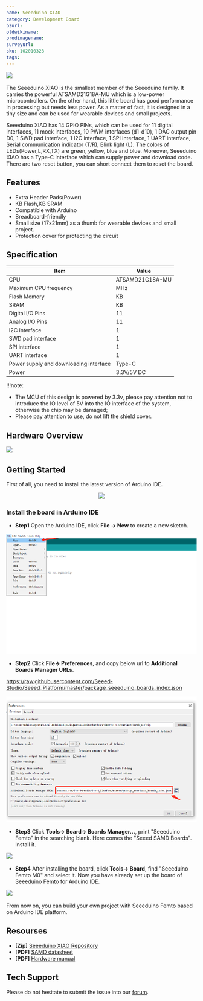 ```yaml
---
name: Seeeduino XIAO
category: Development Board
bzurl: 
oldwikiname: 
prodimagename:
surveyurl: 
sku: 102010328
tags:
---
```


![](https://github.com/SeeedDocument/Seeeduino-XIAO/raw/master/.img/Seeeduino-XIAO-wiki.jpg)

The Seeeduino XIAO is the smallest member of the Seeeduino family. It carries the powerful ATSAMD21G18A-MU which is a low-power microcontrollers. On the other hand, this little board has good performance in processing but needs less power. As a matter of fact, it is designed in a tiny size and can be used for wearable devices and small projects.

Seeeduino XIAO has 14 GPIO PINs, which can be used for 11 digital interfaces, 11 mock interfaces, 10 PWM interfaces (d1-d10), 1 DAC output pin D0, 1 SWD pad interface, 1 I2C interface, 1 SPI interface, 1 UART interface, Serial communication indicator (T/R), Blink light (L). The colors of LEDs(Power,L,RX,TX) are green, yellow, blue and blue. Moreover, Seeeduino XIAO has a Type-C interface which can supply power and download code. There are two reset button, you can short connect them to reset the board.

## Features

- Extra Header Pads(Power)
- KB Flash,KB SRAM
- Compatible with Arduino
- Breadboard-friendly
- Small size (17x21mm) as a thumb for wearable devices and small project.
- Protection cover for protecting the circuit

## Specification

|Item|Value|
|---|---|
|CPU|ATSAMD21G18A-MU|
|Maximum CPU frequency|MHz|
|Flash Memory|KB|
|SRAM|KB|
|Digital I/O Pins|11|
|Analog I/O Pins|11|
|I2C interface|1|
|SWD pad interface|1|
|SPI interface|1|
|UART interface|1|
|Power supply and downloading interface| Type-C|
|Power|3.3V/5V DC|

!!!note:
- The MCU of this design is powered by 3.3v, please pay attention not to introduce the IO level of 5V into the IO interface of the system, otherwise the chip may be damaged;
- Please pay attention to use, do not lift the shield cover.

## Hardware Overview


![](https://github.com/SeeedDocument/Seeeduino-XIAO/raw/master/.img/Seeeduino%20XIAO%20Pins.jpg)




## Getting Started


First of all, you need to install the latest version of Arduino IDE.



<p style="text-align:center"><a href="https://www.seeedstudio.com/Seeeduino-Femto-p-4323.html" target="_blank"><img src="https://raw.githubusercontent.com/SeeedDocument/Seeeduino_Stalker_V3_1/master/images/Download_IDE.png" /></a></p>


### Install the board in Arduino IDE


- **Step1**
Open the Arduino IDE, click **File -> New** to create a new sketch.


![](https://github.com/SeeedDocument/Seeeduino-Femto/raw/master/.img/wiki1.png)


- **Step2**
Click **File-> Preferences**, and copy below url to **Additional Boards Manager URLs**.


https://raw.githubusercontent.com/Seeed-Studio/Seeed_Platform/master/package_seeeduino_boards_index.json


![](https://github.com/SeeedDocument/Seeeduino-Femto/raw/master/.img/wiki2.png)


- **Step3**
Click **Tools-> Board-> Boards Manager...**, print "Seeeduino Femto" in the searching blank. Here comes the "Seeed SAMD Boards". Install it.


![](https://github.com/SeeedDocument/Seeeduino-XIAO/raw/master/.img/wiki3.png)


- **Step4**
After installing the board, click **Tools-> Board**, find "Seeeduino Femto M0" and select it. Now you have already set up the board of Seeeduino Femto for Arduino IDE.


![](https://github.com/SeeedDocument/Seeeduino-XIAO/raw/master/.img/wiki4.png)


From now on, you can build your own project with Seeeduino Femto based on Arduino IDE platform.



## Resourses

- **[Zip]** [Seeeduino XIAO Repository](https://github.com/Seeed-Studio/ArduinoCore-samd/archive/master.zip)
- **[PDF]** [SAMD datasheet](https://github.com/SeeedDocument/Seeeduino-XIAO/raw/master/res/310010095_SMD%20IC%20MCU%3BVFQFN-48%20%E8%A3%B8%E9%9C%B2%E7%84%8A%E7%9B%98_%E8%A7%84%E6%A0%BC%E4%B9%A6.pdf)
- **[PDF]** [Hardware manual](https://github.com/SeeedDocument/Seeeduino-XIAO/raw/master/res/seeeduino%20femto_v1.0_SCH_190806.pdf)


## Tech Support
Please do not hesitate to submit the issue into our [forum](https://forum.seeedstudio.com/).
